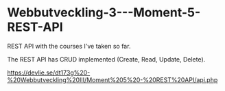 # Webbutveckling-3---Moment-5-REST-API
REST API with the courses I've taken so far.

The REST API has CRUD implemented (Create, Read, Update, Delete).

https://devlie.se/dt173g%20-%20Webbutveckling%20III/Moment%205%20-%20REST%20API/api.php
